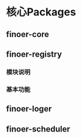 # 核心Packages

## finoer-core

## finoer-registry

### 模块说明

### 基本功能

## finoer-loger

## finoer-scheduler
